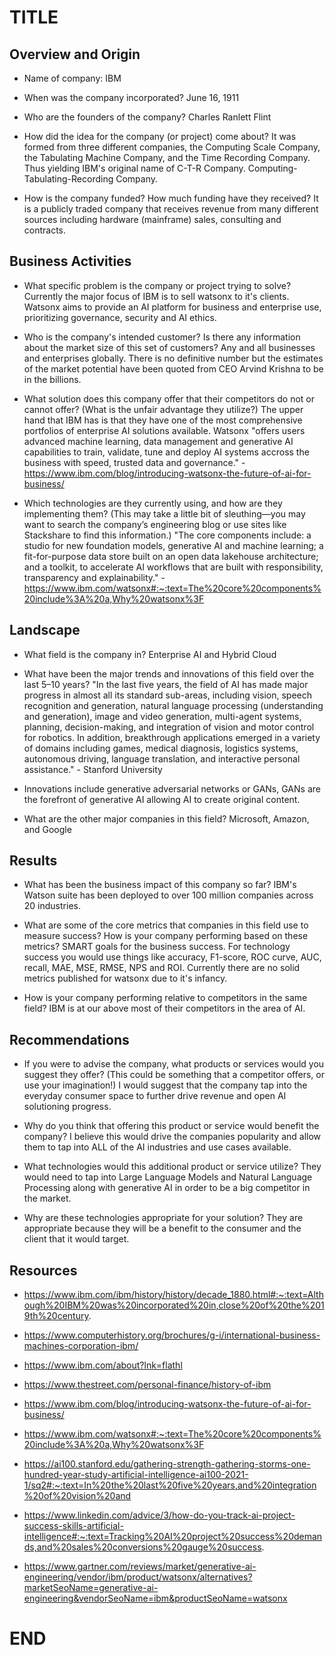 # TITLE

## Overview and Origin

* Name of company: IBM

* When was the company incorporated? June 16, 1911

* Who are the founders of the company? Charles Ranlett Flint

* How did the idea for the company (or project) come about? It was formed from three different companies, the Computing Scale Company, the Tabulating Machine Company, and the Time Recording Company. Thus yielding IBM's original name of C-T-R Company. Computing-Tabulating-Recording Company.

* How is the company funded? How much funding have they received? It is a publicly traded company that receives revenue from many different sources including hardware (mainframe) sales, consulting and contracts.

## Business Activities

* What specific problem is the company or project trying to solve? Currently the major focus of IBM is to sell watsonx to it's clients. Watsonx aims to provide an AI platform for business and enterprise use, prioritizing governance, security and AI ethics.

* Who is the company's intended customer? Is there any information about the market size of this set of customers? Any and all businesses and enterprises globally. There is no definitive number but the estimates of the market potential have been quoted from CEO Arvind Krishna to be in the billions. 

* What solution does this company offer that their competitors do not or cannot offer? (What is the unfair advantage they utilize?) The upper hand that IBM has is that they have one of the most comprehensive portfolios of enterprise AI solutions available. Watsonx "offers users advanced machine learning, data management and generative AI capabilities to train, validate, tune and deploy AI systems accross the business with speed, trusted data and governance." - https://www.ibm.com/blog/introducing-watsonx-the-future-of-ai-for-business/

* Which technologies are they currently using, and how are they implementing them? (This may take a little bit of sleuthing&mdash;you may want to search the company’s engineering blog or use sites like Stackshare to find this information.) "The core components include: a studio for new foundation models, generative AI and machine learning; a fit-for-purpose data store built on an open data lakehouse architecture; and a toolkit, to accelerate AI workflows that are built with responsibility, transparency and explainability." - https://www.ibm.com/watsonx#:~:text=The%20core%20components%20include%3A%20a,Why%20watsonx%3F

## Landscape

* What field is the company in? Enterprise AI and Hybrid Cloud

* What have been the major trends and innovations of this field over the last 5&ndash;10 years? "In the last five years, the field of AI has made major progress in almost all its standard sub-areas, including vision, speech recognition and generation, natural language processing (understanding and generation), image and video generation, multi-agent systems, planning, decision-making, and integration of vision and motor control for robotics. In addition, breakthrough applications emerged in a variety of domains including games, medical diagnosis, logistics systems, autonomous driving, language translation, and interactive personal assistance." - Stanford University 
* Innovations include generative adversarial networks or GANs, GANs are the forefront of generative AI allowing AI to create original content. 

* What are the other major companies in this field? Microsoft, Amazon, and Google

## Results

* What has been the business impact of this company so far? IBM's Watson suite has been deployed to over 100 million companies across 20 industries. 

* What are some of the core metrics that companies in this field use to measure success? How is your company performing based on these metrics? SMART goals for the business success. For technology success you would use things like accuracy, F1-score, ROC curve, AUC, recall, MAE, MSE, RMSE, NPS and ROI. Currently there are no solid metrics published for watsonx due to it's infancy. 

* How is your company performing relative to competitors in the same field? IBM is at our above most of their competitors in the area of AI. 

## Recommendations

* If you were to advise the company, what products or services would you suggest they offer? (This could be something that a competitor offers, or use your imagination!) I would suggest that the company tap into the everyday consumer space to further drive revenue and open AI solutioning progress. 

* Why do you think that offering this product or service would benefit the company? I believe this would drive the companies popularity and allow them to tap into ALL of the AI industries and use cases available. 

* What technologies would this additional product or service utilize? They would need to tap into Large Language Models and Natural Language Processing along with generative AI in order to be a big competitor in the market. 

* Why are these technologies appropriate for your solution? They are appropriate because they will be a benefit to the consumer and the client that it would target. 

## Resources

* https://www.ibm.com/ibm/history/history/decade_1880.html#:~:text=Although%20IBM%20was%20incorporated%20in,close%20of%20the%2019th%20century.

* https://www.computerhistory.org/brochures/g-i/international-business-machines-corporation-ibm/

* https://www.ibm.com/about?lnk=flathl

* https://www.thestreet.com/personal-finance/history-of-ibm

* https://www.ibm.com/blog/introducing-watsonx-the-future-of-ai-for-business/

* https://www.ibm.com/watsonx#:~:text=The%20core%20components%20include%3A%20a,Why%20watsonx%3F

* https://ai100.stanford.edu/gathering-strength-gathering-storms-one-hundred-year-study-artificial-intelligence-ai100-2021-1/sq2#:~:text=In%20the%20last%20five%20years,and%20integration%20of%20vision%20and

* https://www.linkedin.com/advice/3/how-do-you-track-ai-project-success-skills-artificial-intelligence#:~:text=Tracking%20AI%20project%20success%20demands,and%20sales%20conversions%20gauge%20success.

* https://www.gartner.com/reviews/market/generative-ai-engineering/vendor/ibm/product/watsonx/alternatives?marketSeoName=generative-ai-engineering&vendorSeoName=ibm&productSeoName=watsonx

# END